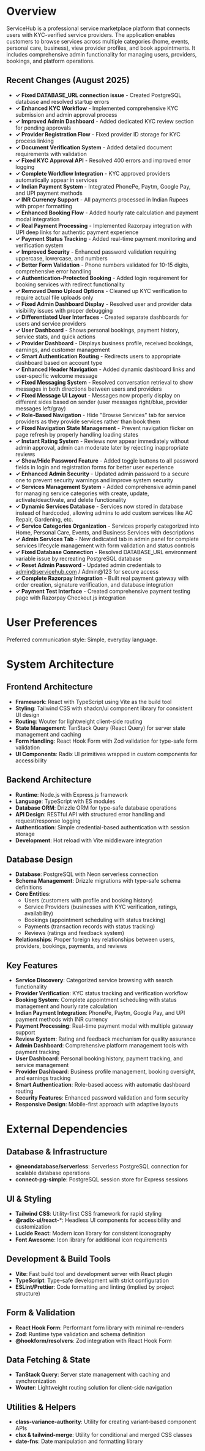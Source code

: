 # Overview

ServiceHub is a professional service marketplace platform that connects users with KYC-verified service providers. The application enables customers to browse services across multiple categories (home, events, personal care, business), view provider profiles, and book appointments. It includes comprehensive admin functionality for managing users, providers, bookings, and platform operations.

## Recent Changes (August 2025)
- **✓ Fixed DATABASE_URL connection issue** - Created PostgreSQL database and resolved startup errors
- **✓ Enhanced KYC Workflow** - Implemented comprehensive KYC submission and admin approval process
- **✓ Improved Admin Dashboard** - Added dedicated KYC review section for pending approvals  
- **✓ Provider Registration Flow** - Fixed provider ID storage for KYC process linking
- **✓ Document Verification System** - Added detailed document requirements with validation
- **✓ Fixed KYC Approval API** - Resolved 400 errors and improved error logging
- **✓ Complete Workflow Integration** - KYC approved providers automatically appear in services
- **✓ Indian Payment System** - Integrated PhonePe, Paytm, Google Pay, and UPI payment methods
- **✓ INR Currency Support** - All payments processed in Indian Rupees with proper formatting
- **✓ Enhanced Booking Flow** - Added hourly rate calculation and payment modal integration
- **✓ Real Payment Processing** - Implemented Razorpay integration with UPI deep links for authentic payment experience
- **✓ Payment Status Tracking** - Added real-time payment monitoring and verification system
- **✓ Improved Security** - Enhanced password validation requiring uppercase, lowercase, and numbers
- **✓ Better Form Validation** - Phone numbers validated for 10-15 digits, comprehensive error handling
- **✓ Authentication-Protected Booking** - Added login requirement for booking services with redirect functionality
- **✓ Removed Demo Upload Options** - Cleaned up KYC verification to require actual file uploads only
- **✓ Fixed Admin Dashboard Display** - Resolved user and provider data visibility issues with proper debugging
- **✓ Differentiated User Interfaces** - Created separate dashboards for users and service providers
- **✓ User Dashboard** - Shows personal bookings, payment history, service stats, and quick actions
- **✓ Provider Dashboard** - Displays business profile, received bookings, earnings, and customer management
- **✓ Smart Authentication Routing** - Redirects users to appropriate dashboard based on account type
- **✓ Enhanced Header Navigation** - Added dynamic dashboard links and user-specific welcome message
- **✓ Fixed Messaging System** - Resolved conversation retrieval to show messages in both directions between users and providers
- **✓ Fixed Message UI Layout** - Messages now properly display on different sides based on sender (user messages right/blue, provider messages left/gray)
- **✓ Role-Based Navigation** - Hide "Browse Services" tab for service providers as they provide services rather than book them
- **✓ Fixed Navigation State Management** - Prevent navigation flicker on page refresh by properly handling loading states
- **✓ Instant Rating System** - Reviews now appear immediately without admin approval, admin can moderate later by rejecting inappropriate reviews
- **✓ Show/Hide Password Feature** - Added toggle buttons to all password fields in login and registration forms for better user experience
- **✓ Enhanced Admin Security** - Updated admin password to a secure one to prevent security warnings and improve system security
- **✓ Services Management System** - Added comprehensive admin panel for managing service categories with create, update, activate/deactivate, and delete functionality
- **✓ Dynamic Services Database** - Services now stored in database instead of hardcoded, allowing admins to add custom services like AC Repair, Gardening, etc.
- **✓ Service Categories Organization** - Services properly categorized into Home, Personal Care, Events, and Business Services with descriptions
- **✓ Admin Services Tab** - New dedicated tab in admin panel for complete services lifecycle management with form validation and status controls
- **✓ Fixed Database Connection** - Resolved DATABASE_URL environment variable issue by recreating PostgreSQL database
- **✓ Reset Admin Password** - Updated admin credentials to admin@servicehub.com / Admin@123 for secure access
- **✓ Complete Razorpay Integration** - Built real payment gateway with order creation, signature verification, and database integration
- **✓ Payment Test Interface** - Created comprehensive payment testing page with Razorpay Checkout.js integration

# User Preferences

Preferred communication style: Simple, everyday language.

# System Architecture

## Frontend Architecture
- **Framework**: React with TypeScript using Vite as the build tool
- **Styling**: Tailwind CSS with shadcn/ui component library for consistent UI design
- **Routing**: Wouter for lightweight client-side routing
- **State Management**: TanStack Query (React Query) for server state management and caching
- **Form Handling**: React Hook Form with Zod validation for type-safe form validation
- **UI Components**: Radix UI primitives wrapped in custom components for accessibility

## Backend Architecture
- **Runtime**: Node.js with Express.js framework
- **Language**: TypeScript with ES modules
- **Database ORM**: Drizzle ORM for type-safe database operations
- **API Design**: RESTful API with structured error handling and request/response logging
- **Authentication**: Simple credential-based authentication with session storage
- **Development**: Hot reload with Vite middleware integration

## Database Design
- **Database**: PostgreSQL with Neon serverless connection
- **Schema Management**: Drizzle migrations with type-safe schema definitions
- **Core Entities**:
  - Users (customers with profile and booking history)
  - Service Providers (businesses with KYC verification, ratings, availability)
  - Bookings (appointment scheduling with status tracking)
  - Payments (transaction records with status tracking)
  - Reviews (ratings and feedback system)
- **Relationships**: Proper foreign key relationships between users, providers, bookings, payments, and reviews

## Key Features
- **Service Discovery**: Categorized service browsing with search functionality
- **Provider Verification**: KYC status tracking and verification workflow
- **Booking System**: Complete appointment scheduling with status management and hourly rate calculation
- **Indian Payment Integration**: PhonePe, Paytm, Google Pay, and UPI payment methods with INR currency
- **Payment Processing**: Real-time payment modal with multiple gateway support
- **Review System**: Rating and feedback mechanism for quality assurance
- **Admin Dashboard**: Comprehensive platform management tools with payment tracking
- **User Dashboard**: Personal booking history, payment tracking, and service management
- **Provider Dashboard**: Business profile management, booking oversight, and earnings tracking
- **Smart Authentication**: Role-based access with automatic dashboard routing
- **Security Features**: Enhanced password validation and form security
- **Responsive Design**: Mobile-first approach with adaptive layouts

# External Dependencies

## Database & Infrastructure
- **@neondatabase/serverless**: Serverless PostgreSQL connection for scalable database operations
- **connect-pg-simple**: PostgreSQL session store for Express sessions

## UI & Styling
- **Tailwind CSS**: Utility-first CSS framework for rapid styling
- **@radix-ui/react-***: Headless UI components for accessibility and customization
- **Lucide React**: Modern icon library for consistent iconography
- **Font Awesome**: Icon library for additional icon requirements

## Development & Build Tools
- **Vite**: Fast build tool and development server with React plugin
- **TypeScript**: Type-safe development with strict configuration
- **ESLint/Prettier**: Code formatting and linting (implied by project structure)

## Form & Validation
- **React Hook Form**: Performant form library with minimal re-renders
- **Zod**: Runtime type validation and schema definition
- **@hookform/resolvers**: Zod integration with React Hook Form

## Data Fetching & State
- **TanStack Query**: Server state management with caching and synchronization
- **Wouter**: Lightweight routing solution for client-side navigation

## Utilities & Helpers
- **class-variance-authority**: Utility for creating variant-based component APIs
- **clsx & tailwind-merge**: Utility for conditional and merged CSS classes
- **date-fns**: Date manipulation and formatting library